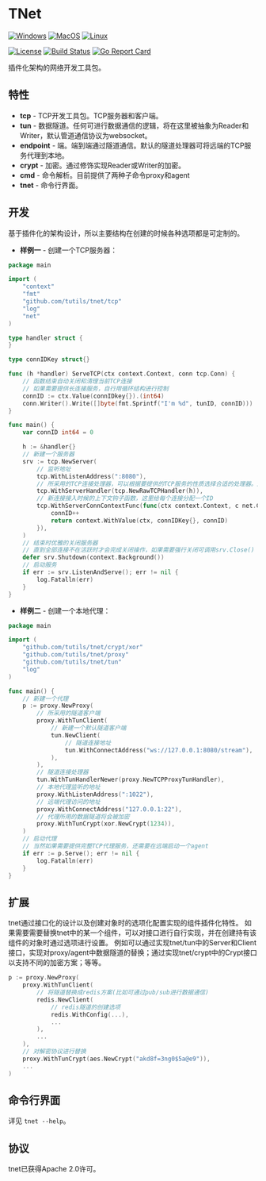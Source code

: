 # TNet

[![Windows](https://img.shields.io/badge/-Windows-blue?logo=windows)](https://github.com/tutils/tnet/releases)
[![MacOS](https://img.shields.io/badge/-MacOS-black?logo=apple)](https://github.com/tutils/tnet/releases)
[![Linux](https://img.shields.io/badge/-Linux-purple?logo=ubuntu)](https://github.com/tutils/tnet/releases)
  
[![License](https://img.shields.io/:license-apache-blue.svg)](https://opensource.org/licenses/Apache-2.0)
[![Build Status](https://travis-ci.com/tutils/tnet.svg?branch=master)](https://travis-ci.com/tutils/tnet)
[![Go Report Card](https://goreportcard.com/badge/github.com/tutils/tnet)](https://goreportcard.com/report/github.com/tutils/tnet)

插件化架构的网络开发工具包。

## 特性

- **tcp** - TCP开发工具包。TCP服务器和客户端。
- **tun** - 数据隧道。任何可进行数据通信的逻辑，将在这里被抽象为Reader和Writer，默认管道通信协议为websocket。
- **endpoint** - 端。端到端通过隧道通信。默认的隧道处理器可将远端的TCP服务代理到本地。
- **crypt** - 加密。通过修饰实现Reader或Writer的加密。
- **cmd** - 命令解析。目前提供了两种子命令proxy和agent
- **tnet** - 命令行界面。

## 开发

基于插件化的架构设计，所以主要结构在创建的时候各种选项都是可定制的。

- **样例一** - 创建一个TCP服务器：

```go
package main

import (
    "context"
    "fmt"
    "github.com/tutils/tnet/tcp"
    "log"
    "net"
)

type handler struct {
}

type connIDKey struct{}

func (h *handler) ServeTCP(ctx context.Context, conn tcp.Conn) {
    // 函数结束自动关闭和清理当前TCP连接
    // 如果需要提供长连接服务，自行用循环结构进行控制
    connID := ctx.Value(connIDkey{}).(int64)
    conn.Writer().Write([]byte(fmt.Sprintf("I'm %d", tunID, connID)))
}

func main() {
    var connID int64 = 0

    h := &handler{}
    // 新建一个服务器
    srv := tcp.NewServer(
        // 监听地址
        tcp.WithListenAddress(":8080"),
        // 所采用的TCP连接处理器，可以根据要提供的TCP服务的性质选择合适的处理器。这里使用原始TCP处理器
        tcp.WithServerHandler(tcp.NewRawTCPHandler(h)),
        // 新连接接入时候的上下文钩子函数，这里给每个连接分配一个ID
        tcp.WithServerConnContextFunc(func(ctx context.Context, c net.Conn) context.Context {
            connID++
            return context.WithValue(ctx, connIDKey{}, connID)
        }),
    )
    // 结束时优雅的关闭服务器
    // 直到全部连接不在活跃时才会完成关闭操作，如果需要强行关闭可调用srv.Close()
    defer srv.Shutdown(context.Background())
    // 启动服务
    if err := srv.ListenAndServe(); err != nil {
        log.Fatalln(err)
    }
}
```

- **样例二** - 创建一个本地代理：

```go
package main

import (
    "github.com/tutils/tnet/crypt/xor"
    "github.com/tutils/tnet/proxy"
    "github.com/tutils/tnet/tun"
    "log"
)

func main() {
    // 新建一个代理
    p := proxy.NewProxy(
        // 所采用的隧道客户端
        proxy.WithTunClient(
            // 新建一个默认隧道客户端
            tun.NewClient(
                // 隧道连接地址
                tun.WithConnectAddress("ws://127.0.0.1:8080/stream"),
            ),
        ),
        // 隧道连接处理器
        tun.WithTunHandlerNewer(proxy.NewTCPProxyTunHandler),
        // 本地代理监听的地址
        proxy.WithListenAddress(":1022"),
        // 远端代理访问的地址
        proxy.WithConnectAddress("127.0.0.1:22"),
        // 代理所用的数据隧道将会被加密
        proxy.WithTunCrypt(xor.NewCrypt(1234)),
    )
    // 启动代理
    // 当然如果需要提供完整TCP代理服务，还需要在远端启动一个agent
    if err := p.Serve(); err != nil {
        log.Fatalln(err)
    }
}
```

## 扩展

tnet通过接口化的设计以及创建对象时的选项化配置实现的组件插件化特性。
如果需要需要替换tnet中的某一个组件，可以对接口进行自行实现，并在创建持有该组件的对象时通过选项进行设置。
例如可以通过实现tnet/tun中的Server和Client接口，实现对proxy/agent中数据隧道的替换；通过实现tnet/crypt中的Crypt接口以支持不同的加密方案；等等。

```go
p := proxy.NewProxy(
    proxy.WithTunClient(
        // 将隧道替换成redis方案(比如可通过pub/sub进行数据通信)
        redis.NewClient(
            // redis隧道的创建选项
            redis.WithConfig(...),
            ...
        ),
        ...
    ),
    // 对解密协议进行替换
    proxy.WithTunCrypt(aes.NewCrypt("akd8f=3ng0$5a@e9")),
    ...
)

```

## 命令行界面

详见 ```tnet --help```。

## 协议

tnet已获得Apache 2.0许可。
